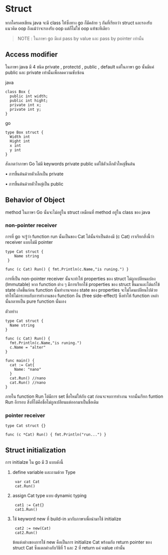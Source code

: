 # Struct 

หากใครเคยเขียน java จะมี class ให้ซึ่งทาง go ก็มีคล้าย ๆ กันที่เรียกว่า struct และรองรับแนวคิด oop ถึงแม้ว่าจะรองรับ oop แต่ก็ไม่ใช่ oop แท้ซะทีเดียว

> NOTE :  ในภาษา go  มีแต่ pass by value และ pass by pointer เท่านั้น

## Access modifier
ในภาษา java มี 4 ชนิด private , protectd , public , default แต่ในภาษา go นั้นมีแค่ public และ private เท่านั้นเพื่อลดความซับซ้อน 

java

    class Box {
      public int width;
      public int hight;
      private int x;
      private int y;
    }

go 

    type Box struct {
      Width int
      Hight int
      x int
      y int
    }

สังเกตว่าภาษา Go ไม่มี keywords private public แต่ใช้ตัวเล็กตัวใหญ่ขึ้นต้น 

• การขึ้นต้นด้วยตัวเล็กเป็น private 

• การขึ้นต้นด้วยตัวใหญ่เป็น public

## Behavior of Object

method ในภาษา Go นั้นจะไม่อยู่ใน  struct เหมือนที่ method อยู่ใน class ของ java 

### non-pointer receiver

การที่ go จะรู้ว่า function run นั้นเป็นของ Cat ได้นั้นจำเป็นต้องมี  (c Cat) เราเรียกสิ่งนี้ว่า receiver แบบไม่มี pointer 

    type Cat struct {
        Name string
     }

    func (c Cat) Run() { fmt.Println(c.Name,"is runing.") }

การที่เป็น non-pointer receiver นั้นจะทำให้ properties ของ struct ไม่ถูกเปลียนแปลง (Immutable) หาก function ต่าง ๆ มีการเรียกใช้ properties ของ struct ขึ้นมาและได้แก้ไข้ state เกิดขึ้นก่อน function นั้นทำงานจบลง state ของ properties จะไม่โดนเปลียนไปด้วย ทำให้ไม่กระทบกับการทำงานของ function อื่น (free side-effect) ซึ่งทำให้
function เหล่านั้นกลายเป็น pure function นั้นเอง

ตัวอย่าง 

    type Cat struct {
      Name string
    }

    func (c Cat) Run() { 
      fmt.Println(c.Name,"is runing.") 
      c.Name = "alter"
    }

    func main() {
      cat := Cat{
        Name: "nano"
      }
      cat.Run() //nano
      cat.Run() //nano
    }
  
ภายใน function Run ได้มีการ set ชื่อใหม่ให้กับ cat ก่อนจะจบการทำงาน จากนั้นเรียก funtion Run อีกรอบ สิ่งที่ได้คือชื่อไม่ถูกเปลียนแต่ออกมาเป็นชื่อเดิม

### pointer receiver

    type Cat struct {}

    func (c *Cat) Run() { fmt.Println("run...") }


##  Struct initialization

การ initialze ใน go มี 3 แบบดังนี้

1. define variable และถามด้วย Type
  
        var cat Cat
        cat.Run()

2. assign Cat type แบบ dynamic typing

        cat1 := Cat{}
        cat1.Run()

3. ใช้ keyword new ที่ build-in มากับภาษาเพื่อนำมาใช้ initialize 
   
        cat2 := new(Cat)
        cat2.Run()

    ข้อแต่งต่างของการใช้ new  คือเป็นการ initialize Cat  พร้อมกับ return pointer ของ struct Cat ซึ่งแตกต่างกับวิธีที่ 1 และ 2 ที่ return แค่ value เท่านั้น

  